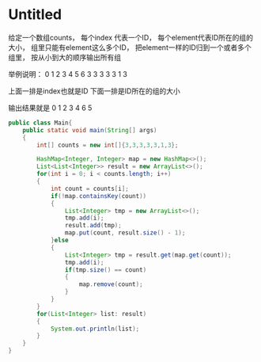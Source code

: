# Untitled

给定一个数组counts， 每个index 代表一个ID， 每个element代表ID所在的组的大小， 组里只能有element这么多个ID， 把element一样的ID归到一个或者多个组里， 按从小到大的顺序输出所有组

举例说明： 0 1 2 3 4 5 6 3 3 3 3 3 1 3

上面一排是index也就是ID 下面一排是ID所在的组的大小

输出结果就是 0 1 2 3 4 6 5

```java
public class Main{
	public static void main(String[] args)
	{
		int[] counts = new int[]{3,3,3,3,3,1,3};

		HashMap<Integer, Integer> map = new HashMap<>();
		List<List<Integer>> result = new ArrayList<>();
		for(int i = 0; i < counts.length; i++)
		{
			int count = counts[i];
			if(!map.containsKey(count))
			{
				List<Integer> tmp = new ArrayList<>();
				tmp.add(i);
				result.add(tmp);
				map.put(count, result.size() - 1);
			}else
			{
				List<Integer> tmp = result.get(map.get(count));
				tmp.add(i);
				if(tmp.size() == count)
				{
					map.remove(count);
				}
			}
		}
		for(List<Integer> list: result)
		{
			System.out.println(list);
		}
	}
}
```

